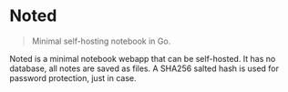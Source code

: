 # Noted

> Minimal self-hosting notebook in Go.

Noted is a minimal notebook webapp that can be self-hosted. 
It has no database, all notes are saved as files.
A SHA256 salted hash is used for password protection, just in case.

